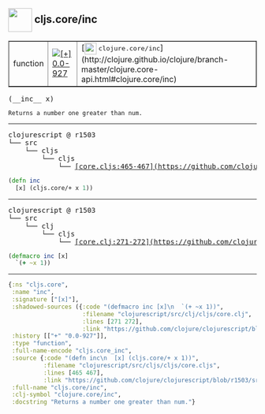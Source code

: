 ## <img width="48px" valign="middle" src="http://i.imgur.com/Hi20huC.png"> cljs.core/inc

 <table border="1">
<tr>
<td>function</td>
<td><a href="https://github.com/cljsinfo/api-refs/tree/0.0-927"><img valign="middle" alt="[+] 0.0-927" src="https://img.shields.io/badge/+-0.0--927-lightgrey.svg"></a> </td>
<td>
[<img height="24px" valign="middle" src="http://i.imgur.com/1GjPKvB.png"> <samp>clojure.core/inc</samp>](http://clojure.github.io/clojure/branch-master/clojure.core-api.html#clojure.core/inc)
</td>
</tr>
</table>

 <samp>
(__inc__ x)<br>
</samp>

```
Returns a number one greater than num.
```

---

 <pre>
clojurescript @ r1503
└── src
    └── cljs
        └── cljs
            └── <ins>[core.cljs:465-467](https://github.com/clojure/clojurescript/blob/r1503/src/cljs/cljs/core.cljs#L465-L467)</ins>
</pre>

```clj
(defn inc
  [x] (cljs.core/+ x 1))
```


---

 <pre>
clojurescript @ r1503
└── src
    └── clj
        └── cljs
            └── <ins>[core.clj:271-272](https://github.com/clojure/clojurescript/blob/r1503/src/clj/cljs/core.clj#L271-L272)</ins>
</pre>

```clj
(defmacro inc [x]
  `(+ ~x 1))
```

---

```clj
{:ns "cljs.core",
 :name "inc",
 :signature ["[x]"],
 :shadowed-sources ({:code "(defmacro inc [x]\n  `(+ ~x 1))",
                     :filename "clojurescript/src/clj/cljs/core.clj",
                     :lines [271 272],
                     :link "https://github.com/clojure/clojurescript/blob/r1503/src/clj/cljs/core.clj#L271-L272"}),
 :history [["+" "0.0-927"]],
 :type "function",
 :full-name-encode "cljs.core_inc",
 :source {:code "(defn inc\n  [x] (cljs.core/+ x 1))",
          :filename "clojurescript/src/cljs/cljs/core.cljs",
          :lines [465 467],
          :link "https://github.com/clojure/clojurescript/blob/r1503/src/cljs/cljs/core.cljs#L465-L467"},
 :full-name "cljs.core/inc",
 :clj-symbol "clojure.core/inc",
 :docstring "Returns a number one greater than num."}

```
